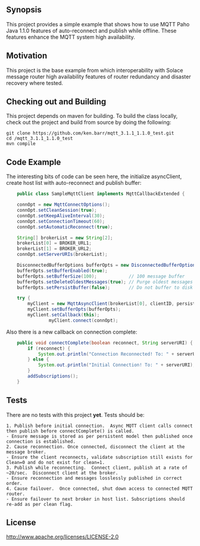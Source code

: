 ## Synopsis

This project provides a simple example that shows how to use MQTT Paho Java 1.1.0 features of auto-reconnect and publish while offline.  These features enhance the MQTT system high availability. 

## Motivation

This project is the base example from which interoperability with Solace message router high availability features of router redundancy and disaster recovery where tested. 

## Checking out and Building

This project depends on maven for building. To build the class locally, check out the project and build from source by doing the following:

    git clone https://github.com/ken.barr/mqtt_3.1.1_1.1.0_test.git
    cd /mqtt_3.1.1_1.1.0_test
    mvn compile
   
## Code Example

The interesting bits of code can be seen here, the initialize asyncClient, create host list with auto-reconnect and publish buffer:

```java
	public class SampleMqttClient implements MqttCallbackExtended {

	connOpt = new MqttConnectOptions();
	connOpt.setCleanSession(true);
	connOpt.setKeepAliveInterval(30);
	connOpt.setConnectionTimeout(60);
	connOpt.setAutomaticReconnect(true);

	String[] brokerList = new String[2];
	brokerList[0] = BROKER_URL1;
	brokerList[1] = BROKER_URL2;
	connOpt.setServerURIs(brokerList);

	DisconnectedBufferOptions bufferOpts = new DisconnectedBufferOptions();
	bufferOpts.setBufferEnabled(true);
	bufferOpts.setBufferSize(100);            // 100 message buffer
	bufferOpts.setDeleteOldestMessages(true); // Purge oldest messages when buffer is full
	bufferOpts.setPersistBuffer(false);       // Do not buffer to disk

	try {
		myClient = new MqttAsyncClient(brokerList[0], clientID, persistence);
		myClient.setBufferOpts(bufferOpts);
		myClient.setCallback(this);
            	myClient.connect(connOpt);
```

Also there is a new callback on connection complete:

```java
	public void connectComplete(boolean reconnect, String serverURI) {
		if (reconnect) {
			System.out.println("Connection Reconnected! To: " + serverURI);
		} else {
			System.out.println("Initial Connection! To: " + serverURI);
		}
		addSubscriptions();
	}
```

## Tests

There are no tests with this project **yet**. 
Tests should be: 

	1. Publish before initial connection.  Async MQTT client calls connect then publish before connectComplete() is called.
	- Ensure message is stored as per persistent model then published once connection is established.
	2. Cause reconnection. Once connected, disconnect the client at the message broker.
	- Ensure the client reconnects, validate subscription still exists for Clean=0 and do not exist for clean=1.
	3. Publish while reconnecting.  Connect client, publish at a rate of ~20/sec.  Disconnect client at the broker.
	- Ensure reconnection and messages losslessly published in correct order.
	4. Cause failover.  Once connected, shut down access to connected MQTT router.
	- Ensure failover to next broker in host list. Subscriptions should re-add as per clean flag.


## License

http://www.apache.org/licenses/LICENSE-2.0 